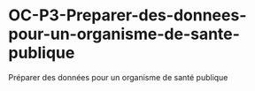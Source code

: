 # OC-P3-Preparer-des-donnees-pour-un-organisme-de-sante-publique
Préparer des données pour un organisme de santé publique
